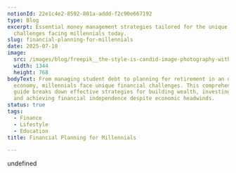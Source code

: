 ```yaml
---
notionId: 22e1c4e2-8592-801a-addd-f2c90e667192
type: Blog
excerpt: Essential money management strategies tailored for the unique
  challenges facing millennials today.
slug: financial-planning-for-millennials
date: 2025-07-10
image:
  src: /images/blog/freepik__the-style-is-candid-image-photography-with-natural__82647.png
  width: 1344
  height: 768
bodyText: From managing student debt to planning for retirement in an uncertain
  economy, millennials face unique financial challenges. This comprehensive
  guide breaks down effective strategies for building wealth, investing wisely,
  and achieving financial independence despite economic headwinds.
status: true
tags:
  - Finance
  - Lifestyle
  - Education
title: Financial Planning for Millennials

---
```

undefined